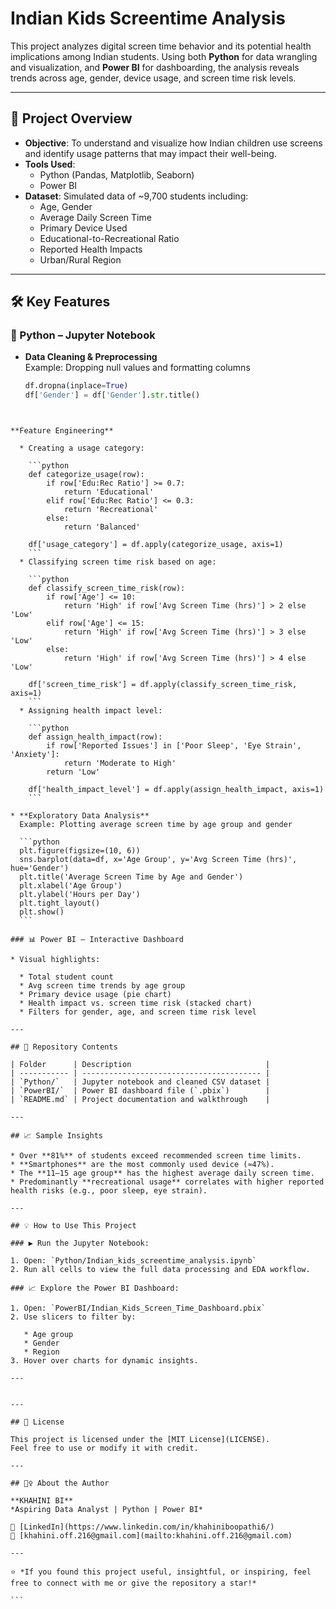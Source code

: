 # Indian Kids Screentime Analysis

This project analyzes digital screen time behavior and its potential health implications among Indian students. Using both **Python** for data wrangling and visualization, and **Power BI** for dashboarding, the analysis reveals trends across age, gender, device usage, and screen time risk levels.

---

## 🧠 Project Overview

- **Objective**: To understand and visualize how Indian children use screens and identify usage patterns that may impact their well-being.
- **Tools Used**: 
  - Python (Pandas, Matplotlib, Seaborn)
  - Power BI
- **Dataset**: Simulated data of ~9,700 students including:
  - Age, Gender
  - Average Daily Screen Time
  - Primary Device Used
  - Educational-to-Recreational Ratio
  - Reported Health Impacts
  - Urban/Rural Region

---

## 🛠️ Key Features

### 📌 Python – Jupyter Notebook

- **Data Cleaning & Preprocessing**  
  Example: Dropping null values and formatting columns
  ```python
  df.dropna(inplace=True)
  df['Gender'] = df['Gender'].str.title()
````


**Feature Engineering**

  * Creating a usage category:

    ```python
    def categorize_usage(row):
        if row['Edu:Rec Ratio'] >= 0.7:
            return 'Educational'
        elif row['Edu:Rec Ratio'] <= 0.3:
            return 'Recreational'
        else:
            return 'Balanced'

    df['usage_category'] = df.apply(categorize_usage, axis=1)
    ```
  * Classifying screen time risk based on age:

    ```python
    def classify_screen_time_risk(row):
        if row['Age'] <= 10:
            return 'High' if row['Avg Screen Time (hrs)'] > 2 else 'Low'
        elif row['Age'] <= 15:
            return 'High' if row['Avg Screen Time (hrs)'] > 3 else 'Low'
        else:
            return 'High' if row['Avg Screen Time (hrs)'] > 4 else 'Low'

    df['screen_time_risk'] = df.apply(classify_screen_time_risk, axis=1)
    ```
  * Assigning health impact level:

    ```python
    def assign_health_impact(row):
        if row['Reported Issues'] in ['Poor Sleep', 'Eye Strain', 'Anxiety']:
            return 'Moderate to High'
        return 'Low'

    df['health_impact_level'] = df.apply(assign_health_impact, axis=1)
    ```

* **Exploratory Data Analysis**
  Example: Plotting average screen time by age group and gender

  ```python
  plt.figure(figsize=(10, 6))
  sns.barplot(data=df, x='Age Group', y='Avg Screen Time (hrs)', hue='Gender')
  plt.title('Average Screen Time by Age and Gender')
  plt.xlabel('Age Group')
  plt.ylabel('Hours per Day')
  plt.tight_layout()
  plt.show()
  ```

### 📊 Power BI – Interactive Dashboard

* Visual highlights:

  * Total student count
  * Avg screen time trends by age group
  * Primary device usage (pie chart)
  * Health impact vs. screen time risk (stacked chart)
  * Filters for gender, age, and screen time risk level

---

## 📁 Repository Contents

| Folder      | Description                              |
| ----------- | ---------------------------------------- |
| `Python/`   | Jupyter notebook and cleaned CSV dataset |
| `PowerBI/`  | Power BI dashboard file (`.pbix`)        |
| `README.md` | Project documentation and walkthrough    |

---

## 📈 Sample Insights

* Over **81%** of students exceed recommended screen time limits.
* **Smartphones** are the most commonly used device (≈47%).
* The **11–15 age group** has the highest average daily screen time.
* Predominantly **recreational usage** correlates with higher reported health risks (e.g., poor sleep, eye strain).

---

## 💡 How to Use This Project

### ▶️ Run the Jupyter Notebook:

1. Open: `Python/Indian_kids_screentime_analysis.ipynb`
2. Run all cells to view the full data processing and EDA workflow.

### 📈 Explore the Power BI Dashboard:

1. Open: `PowerBI/Indian_Kids_Screen_Time_Dashboard.pbix`
2. Use slicers to filter by:

   * Age group
   * Gender
   * Region
3. Hover over charts for dynamic insights.

---


---

## 📜 License

This project is licensed under the [MIT License](LICENSE).
Feel free to use or modify it with credit.

---

## 🙋‍♀️ About the Author

**KHAHINI BI**
*Aspiring Data Analyst | Python | Power BI*

🔗 [LinkedIn](https://www.linkedin.com/in/khahiniboopathi6/)
📧 [khahini.off.216@gmail.com](mailto:khahini.off.216@gmail.com)

---

⭐ *If you found this project useful, insightful, or inspiring, feel free to connect with me or give the repository a star!*

```


